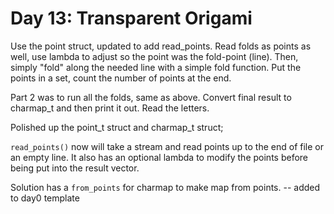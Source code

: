 # Day 13: Transparent Origami

Use the point struct, updated to add read_points. Read folds as points as well, use lambda to adjust so the point was the fold-point (line). Then, simply "fold" along the needed line with a simple fold function. Put the points in a set, count the number of points at the end.

Part 2 was to run all the folds, same as above. Convert final result to charmap_t and then print it out. Read the letters.

Polished up the point_t struct and charmap_t struct;

`read_points()` now will take a stream and read points up to the end of file or an empty line. It also has an optional lambda to modify the points before being put into the result vector.

Solution has a `from_points` for charmap to make map from points. -- added to day0 template